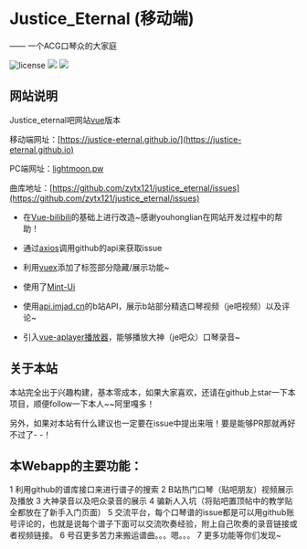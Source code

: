 # Justice_Eternal (移动端)
—— 一个ACG口琴众的大家庭

![license](https://img.shields.io/github/license/mashape/apistatus.svg)  [![](https://img.shields.io/badge/%E8%B4%B4%E5%90%A7%20-%20justice__eternal%20-orange.svg)](https://tieba.baidu.com/f?kw=justice_eternal&ie=utf-8)  ![](https://img.shields.io/badge/Made-%E2%9D%A4-ff69b4.svg)

## 网站说明

Justice_eternal吧网站[vue](https://github.com/vuejs/vue)版本

移动端网址：[https://justice-eternal.github.io/](https://justice-eternal.github.io)

PC端网址：[lightmoon.pw](lightmoon.pw)

曲库地址：[https://github.com/zytx121/justice_eternal/issues](https://github.com/zytx121/justice_eternal/issues)

- 在[Vue-bilibili](https://github.com/youhonglian/Vue-bilibili)的基础上进行改造~感谢youhonglian在网站开发过程中的帮助！

- 通过[axios](https://github.com/mzabriskie/axios)调用github的api来获取issue

- 利用[vuex](https://github.com/vuejs/vuex)添加了标签部分隐藏/展示功能~

- 使用了[Mint-Ui](http://mint-ui.github.io/#!/zh-cn) 

- 使用[api.imjad.cn](https://github.com/journey-ad/api.imjad.cn)的b站API，展示b站部分精选口琴视频（je吧视频）以及评论~

- 引入[vue-aplayer播放器](http://aplayer.quq.cat/)，能够播放大神（je吧众）口琴录音~



## 关于本站

本站完全出于兴趣构建，基本零成本，如果大家喜欢，还请在github上star一下本项目，顺便follow一下本人~~阿里嘎多！

另外，如果对本站有什么建议也一定要在issue中提出来哦！要是能够PR那就再好不过了- -！

## 本Webapp的主要功能：

1 利用github的谱库接口来进行谱子的搜索
2 B站热门口琴（贴吧朋友）视频展示及播放
3 大神录音以及吧众录音的展示
4 骗新人入坑（将贴吧置顶帖中的教学贴全都放在了新手入门页面）
5 交流平台，每个口琴谱的issue都是可以用github账号评论的，也就是说每个谱子下面可以交流吹奏经验，附上自己吹奏的录音链接或者视频链接。
6 号召更多苦力来搬运谱曲。。。嗯。。。
7 更多功能等你们发现~